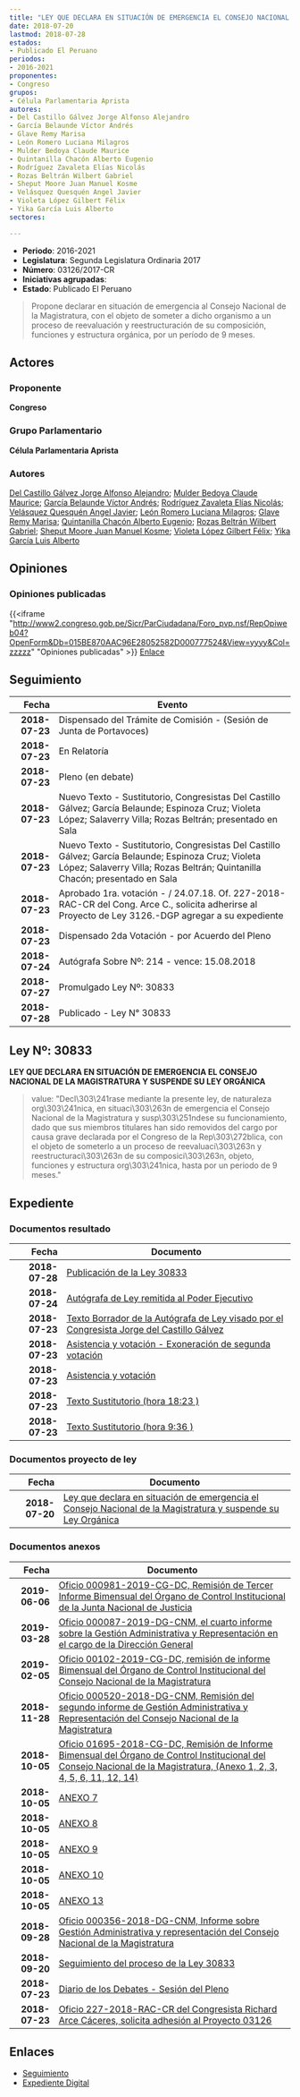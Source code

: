 ```yaml
---
title: "LEY QUE DECLARA EN SITUACIÓN DE EMERGENCIA EL CONSEJO NACIONAL DE LA MAGISTRATURA"
date: 2018-07-20
lastmod: 2018-07-28
estados:
- Publicado El Peruano
periodos:
- 2016-2021
proponentes:
- Congreso
grupos:
- Célula Parlamentaria Aprista
autores:
- Del Castillo Gálvez Jorge Alfonso Alejandro
- García Belaunde Víctor Andrés
- Glave Remy Marisa
- León Romero Luciana Milagros
- Mulder Bedoya Claude Maurice
- Quintanilla Chacón Alberto Eugenio
- Rodríguez Zavaleta Elías Nicolás
- Rozas Beltrán Wilbert Gabriel
- Sheput Moore Juan Manuel Kosme
- Velásquez Quesquén Angel Javier
- Violeta López Gilbert Félix
- Yika García Luis Alberto
sectores:

---
```

- **Periodo**: 2016-2021
- **Legislatura**: Segunda Legislatura Ordinaria 2017
- **Número**: 03126/2017-CR
- **Iniciativas agrupadas**: 
- **Estado**: Publicado El Peruano

> Propone declarar en situación de emergencia al Consejo Nacional de la Magistratura, con el objeto de someter a dicho organismo a un proceso de reevaluación y reestructuración de su composición, funciones y estructura orgánica, por un período de 9 meses.


## Actores

### Proponente

**Congreso**

### Grupo Parlamentario

**Célula Parlamentaria Aprista**

### Autores

[Del Castillo Gálvez Jorge Alfonso Alejandro](mailto:mailto:jdelcastillo@congreso.gob.pe); [Mulder Bedoya Claude Maurice](mailto:mailto:mmulder@congreso.gob.pe); [García Belaunde Víctor Andrés](mailto:mailto:vgarciabelaunde@congreso.gob.pe); [Rodríguez Zavaleta Elías Nicolás](mailto:mailto:erodriguez@congreso.gob.pe); [Velásquez Quesquén Angel Javier](mailto:mailto:jvelasquezq@congreso.gob.pe); [León Romero Luciana Milagros](mailto:mailto:lleon@congreso.gob.pe); [Glave Remy Marisa](mailto:mailto:mglave@congreso.gob.pe); [Quintanilla Chacón Alberto Eugenio](mailto:mailto:aquintanilla@congreso.gob.pe); [Rozas Beltrán Wilbert Gabriel](mailto:mailto:wrozas@congreso.gob.pe); [Sheput Moore Juan Manuel Kosme](mailto:mailto:jsheput@congreso.gob.pe); [Violeta López Gilbert Félix](mailto:mailto:gvioleta@congreso.gob.pe); [Yika García Luis Alberto](mailto:mailto:lyika@congreso.gob.pe)

## Opiniones

### Opiniones publicadas

{{<iframe "http://www2.congreso.gob.pe/Sicr/ParCiudadana/Foro_pvp.nsf/RepOpiweb04?OpenForm&Db=015BE870AAC96E28052582D000777524&View=yyyy&Col=zzzzz" "Opiniones publicadas" >}}
[Enlace](http://www2.congreso.gob.pe/Sicr/ParCiudadana/Foro_pvp.nsf/RepOpiweb04?OpenForm&Db=015BE870AAC96E28052582D000777524&View=yyyy&Col=zzzzz)


## Seguimiento

| Fecha | Evento |
|------:|--------|
| **2018-07-23** | Dispensado del Trámite de Comisión - (Sesión de Junta de Portavoces) |
| **2018-07-23** | En Relatoría |
| **2018-07-23** | Pleno (en debate) |
| **2018-07-23** | Nuevo Texto - Sustitutorio, Congresistas Del Castillo Gálvez; García Belaunde; Espinoza Cruz; Violeta López; Salaverry Villa; Rozas Beltrán; presentado en Sala |
| **2018-07-23** | Nuevo Texto - Sustitutorio, Congresistas Del Castillo Gálvez; García Belaunde; Espinoza Cruz; Violeta López; Salaverry Villa; Rozas Beltrán; Quintanilla Chacón; presentado en Sala |
| **2018-07-23** | Aprobado 1ra. votación - / 24.07.18. Of. 227-2018-RAC-CR del Cong. Arce C., solicita adherirse al Proyecto de Ley 3126.-DGP agregar a su expediente |
| **2018-07-23** | Dispensado 2da Votación - por Acuerdo del Pleno |
| **2018-07-24** | Autógrafa Sobre Nº: 214 - vence: 15.08.2018 |
| **2018-07-27** | Promulgado Ley Nº: 30833 |
| **2018-07-28** | Publicado - Ley N° 30833 |

## Ley Nº: 30833

**LEY QUE DECLARA EN SITUACIÓN DE EMERGENCIA EL CONSEJO NACIONAL DE LA MAGISTRATURA Y SUSPENDE SU LEY ORGÁNICA**

> value: "Decl\303\241rase mediante la presente ley, de naturaleza org\303\241nica, en situaci\303\263n de emergencia el Consejo Nacional de la Magistratura y susp\303\251ndese su funcionamiento, dado que sus miembros titulares han sido removidos del cargo por causa grave declarada por el Congreso de la Rep\303\272blica, con el objeto de someterlo a un proceso de reevaluaci\303\263n y reestructuraci\303\263n de su composici\303\263n, objeto, funciones y estructura org\303\241nica, hasta por un periodo de 9 meses."


## Expediente

### Documentos resultado

| Fecha | Documento |
|------:|-----------|
| **2018-07-28** | [Publicación de la Ley 30833](http://www.leyes.congreso.gob.pe/Documentos/2016_2021/ADLP/Normas_Legales/30833-LEY.pdf) |
| **2018-07-24** | [Autógrafa de Ley remitida al Poder Ejecutivo](http://www.leyes.congreso.gob.pe/Documentos/2016_2021/ADLP/Texto_Aprobado/AU0312620180724.pdf) |
| **2018-07-23** | [Texto Borrador de la Autógrafa de Ley visado por el Congresista Jorge del Castillo Gálvez](http://www.leyes.congreso.gob.pe/Documentos/2016_2021/Texto_Borrador_de_Autografa/BAU0312620180723.pdf) |
| **2018-07-23** | [Asistencia y votación - Exoneración de segunda votación](http://www.leyes.congreso.gob.pe/Documentos/2016_2021/Asistencia_y_Votacion/Proyectos_de_Ley/Exoneracion_de_Segunda_Votacion/AVS0312620180723.pdf) |
| **2018-07-23** | [Asistencia y votación](http://www.leyes.congreso.gob.pe/Documentos/2016_2021/Asistencia_y_Votacion/Proyectos_de_Ley/AV0312620180723.pdf) |
| **2018-07-23** | [Texto Sustitutorio (hora 18:23 )](http://www.leyes.congreso.gob.pe/Documentos/2016_2021/Texto_Sustitutorio/Proyectos_de_Ley/TS0312620180723..pdf) |
| **2018-07-23** | [Texto Sustitutorio (hora 9:36 )](http://www.leyes.congreso.gob.pe/Documentos/2016_2021/Texto_Sustitutorio/Proyectos_de_Ley/TS0312620180723.pdf) |

### Documentos proyecto de ley

| Fecha | Documento |
|------:|-----------|
| **2018-07-20** | [Ley que declara en situación de emergencia el Consejo Nacional de la Magistratura y suspende su Ley Orgánica](http://www.leyes.congreso.gob.pe/Documentos/2016_2021/Proyectos_de_Ley_y_de_Resoluciones_Legislativas/PL0312620180720.PDF) |

### Documentos anexos

| Fecha | Documento |
|------:|-----------|
| **2019-06-06** | [Oficio 000981-2019-CG-DC, Remisión de Tercer Informe Bimensual del Órgano de Control Institucional de la Junta Nacional de Justicia](http://www.leyes.congreso.gob.pe/Documentos/2016_2021/Oficios/Otras_Instituciones/OFICIO-000981-2019-CG-DC.pdf) |
| **2019-03-28** | [Oficio 000087-2019-DG-CNM, el cuarto informe sobre la Gestión Administrativa y Representación en el cargo de la Dirección General](http://www.leyes.congreso.gob.pe/Documentos/2016_2021/Oficios/Otras_Instituciones/OFICIO-000087-2019-DG-CNM.pdf) |
| **2019-02-05** | [Oficio 00102-2019-CG-DC, remisión de informe Bimensual del Órgano de Control Institucional del Consejo Nacional de la Magistratura](http://www.leyes.congreso.gob.pe/Documentos/2016_2021/Oficios/Otras_Instituciones/OFICIO-00102-2019-CG-DC.pdf) |
| **2018-11-28** | [Oficio 000520-2018-DG-CNM, Remisión del segundo informe de Gestión Administrativa y Representación del Consejo Nacional de la Magistratura](http://www.leyes.congreso.gob.pe/Documentos/2016_2021/Oficios/Otras_Instituciones/OFICIO-000520-2018-DG-CNM.pdf) |
| **2018-10-05** | [Oficio 01695-2018-CG-DC, Remisión de Informe Bimensual del Órgano de Control Institucional del Consejo Nacional de la Magistratura, (Anexo 1, 2, 3, 4, 5, 6, 11, 12, 14)](http://www.leyes.congreso.gob.pe/Documentos/2016_2021/Oficios/Otras_Instituciones/OFICIO-01695-2018-CG-DC.pdf) |
| **2018-10-05** | [ANEXO 7](http://www.leyes.congreso.gob.pe/Documentos/2016_2021/Oficios/Otras_Instituciones/ANEXO-7-LA-CONTRALORIA.pdf) |
| **2018-10-05** | [ANEXO 8](http://www.leyes.congreso.gob.pe/Documentos/2016_2021/Oficios/Otras_Instituciones/ANEXO-8-LA-CONTRALORIA.pdf) |
| **2018-10-05** | [ANEXO 9](http://www.leyes.congreso.gob.pe/Documentos/2016_2021/Oficios/Otras_Instituciones/ANEXO-9-LA-CONTRALORIA.pdf) |
| **2018-10-05** | [ANEXO 10](http://www.leyes.congreso.gob.pe/Documentos/2016_2021/Oficios/Otras_Instituciones/ANEXO-10-LA-CONTRALORIA.pdf) |
| **2018-10-05** | [ANEXO 13](http://www.leyes.congreso.gob.pe/Documentos/2016_2021/Oficios/Otras_Instituciones/ANEXO-13-LA-CONTRALORIA.pdf) |
| **2018-09-28** | [Oficio 000356-2018-DG-CNM, Informe sobre Gestión Administrativa y representación del Consejo Nacional de la Magistratura](http://www.leyes.congreso.gob.pe/Documentos/2016_2021/Oficios/Otras_Instituciones/OFICIO-000356-2018-DG-CNM.pdf) |
| **2018-09-20** | [Seguimiento del proceso de la Ley 30833](http://www.leyes.congreso.gob.pe/Documentos/2016_2021/Seguimiento_de_Proyectos_de_Ley/03126PL20180920.pdf) |
| **2018-07-23** | [Diario de los Debates - Sesión del Pleno](http://www.leyes.congreso.gob.pe/Documentos/2016_2021/ADLP/Diario_Debates/30833-TDD.pdf) |
| **2018-07-23** | [Oficio 227-2018-RAC-CR del Congresista Richard Arce Cáceres, solicita adhesión al Proyecto 03126](http://www.leyes.congreso.gob.pe/Documentos/2016_2021/Oficios/Congresistas/OFICIO-227-2018-RAC-CR.pdf) |

## Enlaces

- [Seguimiento](http://www2.congreso.gob.pe/Sicr/TraDocEstProc/CLProLey2016.nsf/f7fff46988ca05b1052578e100829cc7/39a2bd05ee33251b052582d00073dd04?OpenDocument)
- [Expediente Digital](http://www2.congreso.gob.pe/Sicr/TraDocEstProc/Expvirt_2011.nsf/visbusqptramdoc1621/03126?opendocument)

